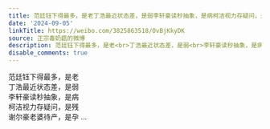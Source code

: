 ```yaml
---
title: 范廷钰下得最多，是老丁浩最近状态差，是弱李轩豪读秒抽象，是病柯洁视力存疑问，是残谢尔豪老婆待产，是孕
date: '2024-09-05'
linkTitle: https://weibo.com/3825863518/OvBjKkyDK
source: 正宗毒奶菇的微博
description: 范廷钰下得最多，是老<br>丁浩最近状态差，是弱<br>李轩豪读秒抽象，是病<br>柯洁视力存疑问，是残<br>谢尔豪老婆待产，是孕  ...
disable_comments: true
---
```

范廷钰下得最多，是老<br>丁浩最近状态差，是弱<br>李轩豪读秒抽象，是病<br>柯洁视力存疑问，是残<br>谢尔豪老婆待产，是孕  ...